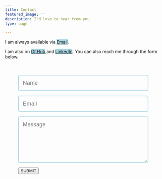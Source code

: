 ```yaml
---
title: Contact
featured_image: ''
description: I'd love to hear from you
type: page

---
```

I am always available via <mark style="background:lightblue;">[Email](mailto:kashinath.tejas64@gmail.com "Email ID")</mark>.

I am also on <mark style="background:lightblue;">[GitHub](https://github.com/tejaskashinathofficial)</mark>,and <mark style="background:lightblue;">[LinkedIn](https://www.linkedin.com/in/tejas-kashinath/)</mark>. You can also reach me through the form below.

<style>
@import url(https://fonts.googleapis.com/css?family=Montserrat:400,700);
form { max-width:420px; margin:50px auto; }

.feedback-input {
color:white;
font-family: Helvetica, Arial, sans-serif;
font-weight:500;
font-size: 18px;
border-radius: 5px;
line-height: 22px;
background-color: transparent;
border:2px solid #add8e6;
transition: all 0.3s;
padding: 13px;
margin-bottom: 15px;
width:100%;
box-sizing: border-box;
outline:0;
}

.feedback-input:focus { border:2px solid #add8e6; }

textarea {
height: 150px;
line-height: 150%;
resize:vertical;
}

\[type="submit"\] {
font-family: 'Montserrat', Arial, Helvetica, sans-serif;
width: 100%;
background:#adbfff;
border-radius:5px;
border:0;
cursor:pointer;
color:white;
font-size:24px;
padding-top:10px;
padding-bottom:10px;
transition: all 0.3s;
margin-top:-4px;
font-weight:700;
}
\[type="submit"\]:hover { background:#0000FF; }
</style>
<form method="POST" action="https://getform.io/f/6473a848-ae1c-4c44-9a33-9fc396ad307a">  
<input name="name" type="text" class="feedback-input" placeholder="Name" />  
<input name="email" type="text" class="feedback-input" placeholder="Email" />
<textarea name="message" class="feedback-input" placeholder="Message"></textarea>
<input type="submit" value="SUBMIT"/>
<!--<div class="g-recaptcha" data-sitekey="6LcHGuoUAAAAAHWnp3D3Kp3BOluOwwDd912sYaBM"></div>-->
</form>